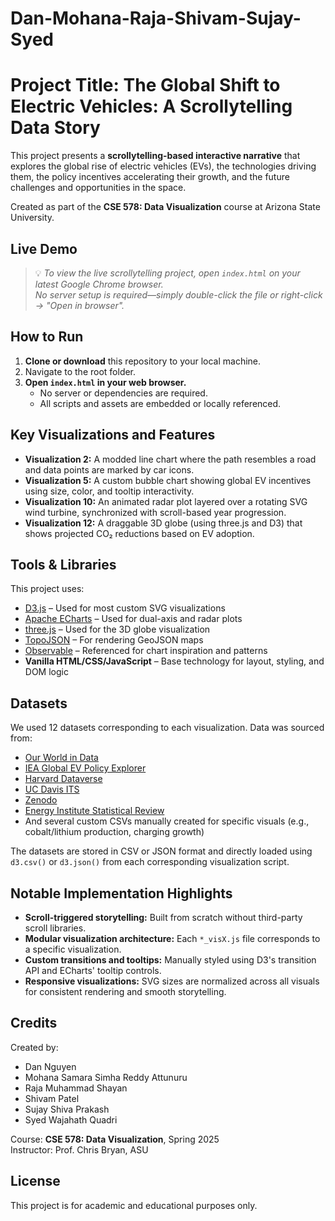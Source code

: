 # Dan-Mohana-Raja-Shivam-Sujay-Syed
# Project Title: The Global Shift to Electric Vehicles: A Scrollytelling Data Story

This project presents a **scrollytelling-based interactive narrative** that explores the global rise of electric vehicles (EVs), the technologies driving them, the policy incentives accelerating their growth, and the future challenges and opportunities in the space.

Created as part of the **CSE 578: Data Visualization** course at Arizona State University.

## Live Demo

> 💡 _To view the live scrollytelling project, open `index.html` on your latest Google Chrome browser._  
> _No server setup is required—simply double-click the file or right-click → "Open in browser"._

## How to Run

1. **Clone or download** this repository to your local machine.
2. Navigate to the root folder.
3. **Open `index.html` in your web browser.**
   - No server or dependencies are required.
   - All scripts and assets are embedded or locally referenced.
  
## Key Visualizations and Features

- **Visualization 2:** A modded line chart where the path resembles a road and data points are marked by car icons.
- **Visualization 5:** A custom bubble chart showing global EV incentives using size, color, and tooltip interactivity.
- **Visualization 10:** An animated radar plot layered over a rotating SVG wind turbine, synchronized with scroll-based year progression.
- **Visualization 12:** A draggable 3D globe (using three.js and D3) that shows projected CO₂ reductions based on EV adoption.

## Tools & Libraries

This project uses:
- [D3.js](https://d3js.org/) – Used for most custom SVG visualizations  
- [Apache ECharts](https://echarts.apache.org/) – Used for dual-axis and radar plots  
- [three.js](https://threejs.org/) – Used for the 3D globe visualization  
- [TopoJSON](https://github.com/topojson/topojson) – For rendering GeoJSON maps  
- [Observable](https://observablehq.com/) – Referenced for chart inspiration and patterns  
- **Vanilla HTML/CSS/JavaScript** – Base technology for layout, styling, and DOM logic

## Datasets

We used 12 datasets corresponding to each visualization. Data was sourced from:

- [Our World in Data](https://ourworldindata.org/)
- [IEA Global EV Policy Explorer](https://www.iea.org/data-and-statistics/data-tools/global-ev-policy-explorer)
- [Harvard Dataverse](https://dataverse.harvard.edu/)
- [UC Davis ITS](https://itspubs.ucdavis.edu/)
- [Zenodo](https://zenodo.org/)
- [Energy Institute Statistical Review](https://www.energyinst.org/statistical-review)
- And several custom CSVs manually created for specific visuals (e.g., cobalt/lithium production, charging growth)

The datasets are stored in CSV or JSON format and directly loaded using `d3.csv()` or `d3.json()` from each corresponding visualization script.

## Notable Implementation Highlights

- **Scroll-triggered storytelling:** Built from scratch without third-party scroll libraries.
- **Modular visualization architecture:** Each `*_visX.js` file corresponds to a specific visualization.
- **Custom transitions and tooltips:** Manually styled using D3's transition API and ECharts' tooltip controls.
- **Responsive visualizations:** SVG sizes are normalized across all visuals for consistent rendering and smooth storytelling.

## Credits

Created by:
  
- Dan Nguyen  
- Mohana Samara Simha Reddy Attunuru
- Raja Muhammad Shayan
- Shivam Patel  
- Sujay Shiva Prakash  
- Syed Wajahath Quadri

Course: **CSE 578: Data Visualization**, Spring 2025  
Instructor: Prof. Chris Bryan, ASU

## License

This project is for academic and educational purposes only.
